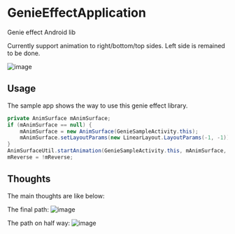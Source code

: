 # GenieEffectApplication
Genie effect Android lib

Currently support animation to right/bottom/top sides. Left side is remained to be done.

![image](https://github.com/gumuxiansheng/GenieEffectApplication/blob/master/genie_effect.gif?raw=true)

## Usage

The sample app shows the way to use this genie effect library.
```java
private AnimSurface mAnimSurface;
if (mAnimSurface == null) {
    mAnimSurface = new AnimSurface(GenieSampleActivity.this);
    mAnimSurface.setLayoutParams(new LinearLayout.LayoutParams(-1, -1));
}
AnimSurfaceUtil.startAnimation(GenieSampleActivity.this, mAnimSurface, image, mReverse);
mReverse = !mReverse;
```

## Thoughts

The main thoughts are like below:

The final path:
![image](https://github.com/gumuxiansheng/GenieEffectApplication/blob/master/pathIllustrate1.png?raw=true)

The path on half way:
![image](https://github.com/gumuxiansheng/GenieEffectApplication/blob/master/pathIllustrate2.png?raw=true)
